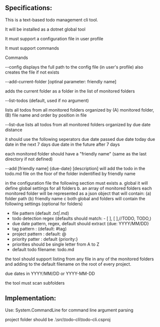 ## Specifications:
This is a text-based todo management cli tool.

It will be installed as a dotnet global tool

It must support a configuration file in user profile

It must support commands

Commands

--config displays the full path to the config file (in user's profile)
also creates the file if not exists

--add-current-folder [optinal parameter: friendly name]

adds the current folder as a folder in the list of monitored folders


--list-todos (default, used if no argument)

lists all todos from all monitored folders organized by
(A) monitored folder, (B) file name and order by position in file


--list-due
lists all todos from all monitored folders organized by due date distance

it should use the following seperators
due date passed
due date today
due date in the next 7 days
due date in the future after 7 days

each monitored folder should have a "friendly name" (same as the last directory if not defined)

--add [friendly name] {due-date} [description] will add the todo in the todo.md file on the foor of the folder indentified by friendly name


in the configuration file the following section must exists
a. global it will define global settings for all folders
b. an array of monitored folders
  each monitored folder will be represented as a json object that will contain:
  (a) folder path
  (b) friendly name
c both global and folders will contain the following settings (optional for folders)  
 - file pattern (default *.txt|*.md)
 - todo detection regex (defaults should match: - [ ], [ ],//TODO, TODO,)
 - due date pattern, regex, default should extract {due: YYYY/MM/DD}
 - tag pattern  : (default: #tag)
 - project pattern : default: @
 - priority patter : default {priority:}
 - priorities should be single letter from A to Z
 - default todo filename: todo.md

the tool should support listing from any file in any of the monitored folders and adding to the default filename on the root of every project.

due dates in YYYY/MM/DD or YYYY-MM-DD 

the tool must scan subfolders

## Implementation: 
Use: System.CommandLine for command line argument parsing

project folder should be .\src\todo-cli\todo-cli.csproj